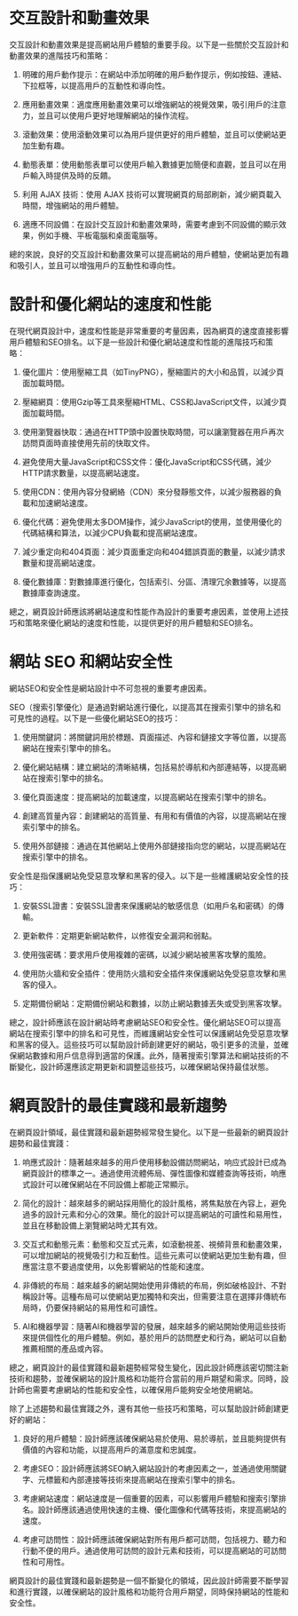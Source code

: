 # 交互設計和動畫效果

交互設計和動畫效果是提高網站用戶體驗的重要手段。以下是一些關於交互設計和動畫效果的進階技巧和策略：

1. 明確的用戶動作提示：在網站中添加明確的用戶動作提示，例如按鈕、連結、下拉框等，以提高用戶的互動性和導向性。

2. 應用動畫效果：適度應用動畫效果可以增強網站的視覺效果，吸引用戶的注意力，並且可以使用戶更好地理解網站的操作流程。

3. 滾動效果：使用滾動效果可以為用戶提供更好的用戶體驗，並且可以使網站更加生動有趣。

4. 動態表單：使用動態表單可以使用戶輸入數據更加簡便和直觀，並且可以在用戶輸入時提供及時的反饋。

5. 利用 AJAX 技術：使用 AJAX 技術可以實現網頁的局部刷新，減少網頁載入時間，增強網站的用戶體驗。

6. 適應不同設備：在設計交互設計和動畫效果時，需要考慮到不同設備的顯示效果，例如手機、平板電腦和桌面電腦等。

總的來說，良好的交互設計和動畫效果可以提高網站的用戶體驗，使網站更加有趣和吸引人，並且可以增強用戶的互動性和導向性。

# 設計和優化網站的速度和性能

在現代網頁設計中，速度和性能是非常重要的考量因素，因為網頁的速度直接影響用戶體驗和SEO排名。以下是一些設計和優化網站速度和性能的進階技巧和策略：

1. 優化圖片：使用壓縮工具（如TinyPNG），壓縮圖片的大小和品質，以減少頁面加載時間。

2. 壓縮網頁：使用Gzip等工具來壓縮HTML、CSS和JavaScript文件，以減少頁面加載時間。

3. 使用瀏覽器快取：通過在HTTP頭中設置快取時間，可以讓瀏覽器在用戶再次訪問頁面時直接使用先前的快取文件。

4. 避免使用大量JavaScript和CSS文件：優化JavaScript和CSS代碼，減少HTTP請求數量，以提高網站速度。

5. 使用CDN：使用內容分發網絡（CDN）來分發靜態文件，以減少服務器的負載和加速網站速度。

6. 優化代碼：避免使用太多DOM操作，減少JavaScript的使用，並使用優化的代碼結構和算法，以減少CPU負載和提高網站速度。

7. 減少重定向和404頁面：減少頁面重定向和404錯誤頁面的數量，以減少請求數量和提高網站速度。

8. 優化數據庫：對數據庫進行優化，包括索引、分區、清理冗余數據等，以提高數據庫查詢速度。

總之，網頁設計師應該將網站速度和性能作為設計的重要考慮因素，並使用上述技巧和策略來優化網站的速度和性能，以提供更好的用戶體驗和SEO排名。

# 網站 SEO 和網站安全性

網站SEO和安全性是網站設計中不可忽視的重要考慮因素。

SEO（搜索引擎優化）是通過對網站進行優化，以提高其在搜索引擎中的排名和可見性的過程。以下是一些優化網站SEO的技巧：

1. 使用關鍵詞：將關鍵詞用於標題、頁面描述、內容和鏈接文字等位置，以提高網站在搜索引擎中的排名。

2. 優化網站結構：建立網站的清晰結構，包括易於導航和內部連結等，以提高網站在搜索引擎中的排名。

3. 優化頁面速度：提高網站的加載速度，以提高網站在搜索引擎中的排名。

4. 創建高質量內容：創建網站的高質量、有用和有價值的內容，以提高網站在搜索引擎中的排名。

5. 使用外部鏈接：通過在其他網站上使用外部鏈接指向您的網站，以提高網站在搜索引擎中的排名。

安全性是指保護網站免受惡意攻擊和黑客的侵入。以下是一些維護網站安全性的技巧：

1. 安裝SSL證書：安裝SSL證書來保護網站的敏感信息（如用戶名和密碼）的傳輸。

2. 更新軟件：定期更新網站軟件，以修復安全漏洞和弱點。

3. 使用強密碼：要求用戶使用複雜的密碼，以減少網站被黑客攻擊的風險。

4. 使用防火牆和安全插件：使用防火牆和安全插件來保護網站免受惡意攻擊和黑客的侵入。

5. 定期備份網站：定期備份網站和數據，以防止網站數據丟失或受到黑客攻擊。

總之，設計師應該在設計網站時考慮網站SEO和安全性。優化網站SEO可以提高網站在搜索引擎中的排名和可見性，而維護網站安全性可以保護網站免受惡意攻擊和黑客的侵入。這些技巧可以幫助設計師創建更好的網站，吸引更多的流量，並確保網站數據和用戶信息得到適當的保護。此外，隨著搜索引擎算法和網站技術的不斷變化，設計師還應該定期更新和調整這些技巧，以確保網站保持最佳狀態。

# 網頁設計的最佳實踐和最新趨勢

在網頁設計領域，最佳實踐和最新趨勢經常發生變化。以下是一些最新的網頁設計趨勢和最佳實踐：

1. 响應式設計：隨著越來越多的用戶使用移動設備訪問網站，响应式設計已成為網頁設計的標準之一。通過使用流體佈局、彈性圖像和媒體查詢等技術，响應式設計可以確保網站在不同設備上都能正常顯示。

2. 简化的設計：越來越多的網站採用簡化的設計風格，將焦點放在內容上，避免過多的設計元素和分心的效果。簡化的設計可以提高網站的可讀性和易用性，並且在移動設備上瀏覽網站時尤其有效。

3. 交互式和動態元素：動態和交互式元素，如滾動視差、視頻背景和動畫效果，可以增加網站的視覺吸引力和互動性。這些元素可以使網站更加生動有趣，但應當注意不要過度使用，以免影響網站的性能和速度。

4. 非傳統的布局：越來越多的網站開始使用非傳統的布局，例如破格設計、不對稱設計等。這種布局可以使網站更加獨特和突出，但需要注意在選擇非傳統布局時，仍要保持網站的易用性和可讀性。

5. AI和機器學習：隨著AI和機器學習的發展，越來越多的網站開始使用這些技術來提供個性化的用戶體驗。例如，基於用戶的訪問歷史和行為，網站可以自動推薦相關的產品或內容。

總之，網頁設計的最佳實踐和最新趨勢經常發生變化，因此設計師應該密切關注新技術和趨勢，並確保網站的設計風格和功能符合當前的用戶期望和需求。同時，設計師也需要考慮網站的性能和安全性，以確保用戶能夠安全地使用網站。

除了上述趨勢和最佳實踐之外，還有其他一些技巧和策略，可以幫助設計師創建更好的網站：

1. 良好的用戶體驗：設計師應該確保網站易於使用、易於導航，並且能夠提供有價值的內容和功能，以提高用戶的滿意度和忠誠度。

2. 考慮SEO：設計師應該將SEO納入網站設計的考慮因素之一，並通過使用關鍵字、元標籤和內部連接等技術來提高網站在搜索引擎中的排名。

3. 考慮網站速度：網站速度是一個重要的因素，可以影響用戶體驗和搜索引擎排名。設計師應該通過使用快速的主機、優化圖像和代碼等技術，來提高網站的速度。

4. 考慮可訪問性：設計師應該確保網站對所有用戶都可訪問，包括視力、聽力和行動不便的用戶。通過使用可訪問的設計元素和技術，可以提高網站的可訪問性和可用性。

網頁設計的最佳實踐和最新趨勢是一個不斷變化的領域，因此設計師需要不斷學習和進行實踐，以確保網站的設計風格和功能符合用戶期望，同時保持網站的性能和安全性。